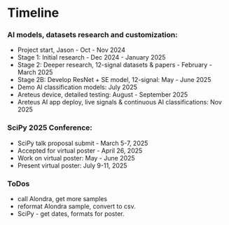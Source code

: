# Timeline  

### AI models, datasets research and customization:  
 * Project start, Jason - Oct - Nov 2024
 * Stage 1: Initial research - Dec 2024 - January 2025
 * Stage 2: Deeper research, 12-signal datasets & papers - February - March 2025  
 * Stage 2B: Develop ResNet + SE model, 12-signal: May - June 2025  
 * Demo AI classification models: July 2025
 * Areteus device, detailed testing: August - September 2025
 * Areteus AI app deploy, live signals & continuous AI classifications: Nov 2025  
   
### SciPy 2025 Conference:  
 * SciPy talk proposal submit - March 5-7, 2025
 * Accepted for virtual poster - April 26, 2025
 * Work on virtual poster: May - June 2025
 * Present virtual poster: July 9-11, 2025  

### ToDos  

 * call Alondra, get more samples
 * reformat Alondra sample, convert to csv.
 * SciPy - get dates, formats for poster.  


